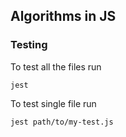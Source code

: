 ## Algorithms in JS

### Testing 
To test all the files run

```
jest
```

To test single file run

```
jest path/to/my-test.js
```
